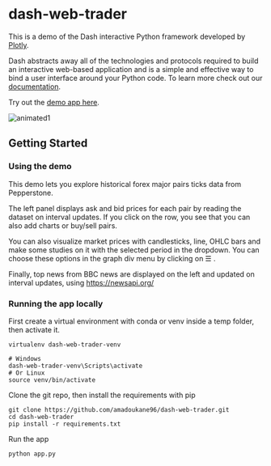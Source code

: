 # dash-web-trader
This is a demo of the Dash interactive Python framework developed by [Plotly](https://plot.ly/).

Dash abstracts away all of the technologies and protocols required to build an interactive web-based application and is a simple and effective way to bind a user interface around your Python code. To learn more check out our [documentation](https://plot.ly/dash).

Try out the [demo app here](https://dash-gallery.plotly.host/dash-web-trader).

![animated1](images/dash-web-trader2.gif)

## Getting Started

### Using the demo
This demo lets you explore historical forex major pairs ticks data from Pepperstone. 

The left panel displays ask and bid prices for each pair by reading the dataset on interval updates. If you click on the row, you see that you can also add charts or buy/sell pairs.

You can also visualize market prices with candlesticks, line, OHLC bars and make some studies on it with the selected period in the dropdown.
You can choose these options in the graph div menu by clicking on ☰ .

Finally, top news from BBC news are displayed on the left and updated on interval updates, using https://newsapi.org/ 

### Running the app locally

First create a virtual environment with conda or venv inside a temp folder, then activate it.

```
virtualenv dash-web-trader-venv

# Windows
dash-web-trader-venv\Scripts\activate
# Or Linux
source venv/bin/activate
```

Clone the git repo, then install the requirements with pip
```
git clone https://github.com/amadoukane96/dash-web-trader.git
cd dash-web-trader
pip install -r requirements.txt
```

Run the app
```
python app.py
```

